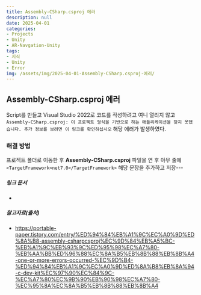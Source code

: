 ```yaml
---
title: Assembly-CSharp.csproj 에러
description: null
date: 2025-04-01
categories:
- Projects
- Unity
- AR-Navgation-Unity
tags:
- 지식
- Unity
- Error
img: /assets/img/2025-04-01-Assembly-CSharp.csproj-에러/
---
```

## Assembly-CSharp.csproj 에러

Script를 만들고 Visual Studio 2022로 코드를 작성하려고 여니 열리지 않고 
`Assembly-CSharp.csproj: 이 프로젝트 형식을 기반으로 하는 애플리케이션을 찾지 못했습니다. 추가 정보를 보려면 이 링크를 확인하십시오`
해당 에러가 발생하였다.

### 해결 방법
프로젝트 폴더로 이동한 후 **Assembly-CSharp.csproj** 파일을 연 후
아무 줄에 `<TargetFramework>net7.0</TargetFramework>` 해당 문장을 추가하고 저장---
##### 링크 문서
- 
##### 참고자료(출처)
- https://portable-paper.tistory.com/entry/%ED%94%84%EB%A1%9C%EC%A0%9D%ED%8A%B8-assembly-csharpcsproj%EC%9D%84%EB%A5%BC-%EB%A1%9C%EB%93%9C%ED%95%98%EC%A7%80-%EB%AA%BB%ED%96%88%EC%8A%B5%EB%8B%88%EB%8B%A4-one-or-more-errors-occurred-%EC%9D%B4-%ED%94%84%EB%A1%9C%EC%A0%9D%ED%8A%B8%EB%8A%94-c-dev-kit%EC%97%90%EC%84%9C-%EC%A7%80%EC%9B%90%EB%90%98%EC%A7%80-%EC%95%8A%EC%8A%B5%EB%8B%88%EB%8B%A4



